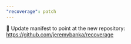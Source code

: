 ```yaml
---
"recoverage": patch
---
```


🚚 Update manifest to point at the new repository: https://github.com/jeremybanka/recoverage
